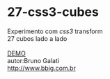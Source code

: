 27-css3-cubes
=============
Experimento com <em>css3</em> transform<br>
27 cubos lado a lado<br>
<br>
<a href='http://jsfiddle.net/brunobruno/1vava2qa/'>DEMO</a><br>
autor:Bruno Galati<br>
http://www.bbig.com.br
